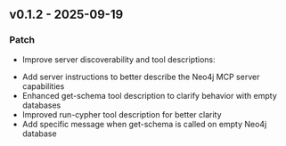 ## v0.1.2 - 2025-09-19
### Patch
* Improve server discoverability and tool descriptions:
- Add server instructions to better describe the Neo4j MCP server capabilities
- Enhanced get-schema tool description to clarify behavior with empty databases
- Improved run-cypher tool description for better clarity
- Add specific message when get-schema is called on empty Neo4j database

